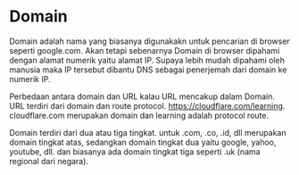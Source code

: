 # Domain

Domain adalah nama yang biasanya digunakakn untuk pencarian di browser seperti google.com. Akan tetapi sebenarnya Domain di browser dipahami dengan alamat numerik yaitu alamat IP. Supaya lebih mudah dipahami oleh manusia maka IP tersebut dibantu DNS sebagai penerjemah dari domain ke numerik IP.

Perbedaan antara domain dan URL kalau URL mencakup dalam Domain. URL terdiri dari domain dan route protocol. https://cloudflare.com/learning. cloudflare.com merupakan domain dan learning adalah protocol route.

Domain terdiri dari dua atau tiga tingkat. untuk .com, .co, .id, dll merupakan domain tingkat atas, sedangkan domain tingkat dua yaitu google, yahoo, youtube, dll. dan biasanya ada domain tingkat tiga seperti .uk (nama regional dari negara).
